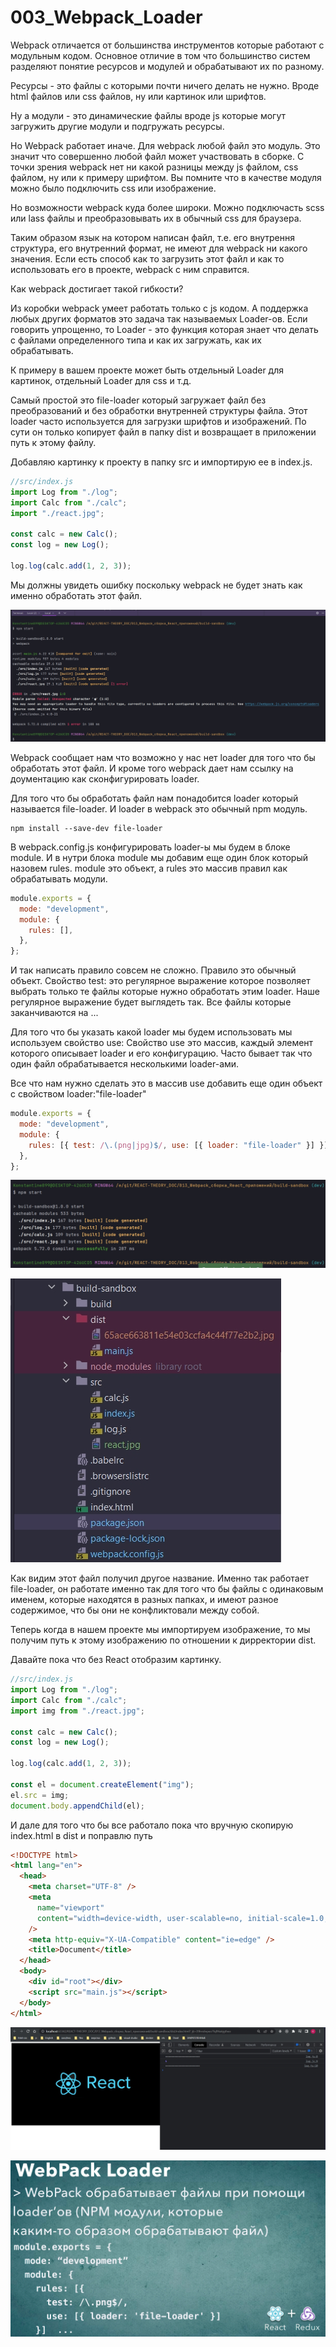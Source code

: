 # 003_Webpack_Loader

Webpack отличается от большинства инструментов которые работают с модульным кодом. Основное отличие в том что большинство систем разделяют понятие ресурсов и модулей и обрабатывают их по разному.

Ресурсы - это файлы с которыми почти ничего делать не нужно. Вроде html файлов или css файлов, ну или картинок или шрифтов.

Ну а модули - это динамические файлы вроде js которые могут загружить другие модули и подгружать ресурсы.

Но Webpack работает иначе. Для webpack любой файл это модуль. Это значит что совершенно любой файл может участвовать в сборке. С точки зрения webpack нет ни какой разницы между js файлом, css файлом, ну или к примеру шрифтом. Вы помните что в качестве модуля можно было подключить css или изображение.

Но возможности webpack куда более широки. Можно подключасть scss или lass файлы и преобразовывать их в обычный css для браузера.

Таким образом язык на котором написан файл, т.е. его внутрення структура, его внутренний формат, не имеют для webpack ни какого значения. Если есть способ как то загрузить этот файл и как то использовать его в проекте, webpack с ним справится.

Как webpack достигает такой гибкости?

Из коробки webpack умеет работать только с js кодом. А поддержка любых других форматов это задача так называемых Loader-ов. Если говорить упрощенно, то Loader - это функция которая знает что делать с файлами определенного типа и как их загружать, как их обрабатывать. 

К примеру в вашем проекте может быть отдельный Loader для картинок, отдельный Loader для css и т.д.

Самый простой это file-loader который загружает файл без преобразований и без обработки внутренней структуры файла. Этот loader часто используется для загрузки шрифтов и изображений. По сути он только копирует файл в папку dist и возвращает в приложении путь к этому файлу.

Добавляю картинку к проекту в папку src и импортирую ее в index.js.

```js
//src/index.js
import Log from "./log";
import Calc from "./calc";
import "./react.jpg";

const calc = new Calc();
const log = new Log();

log.log(calc.add(1, 2, 3));

```

Мы должны увидеть ошибку поскольку webpack не будет знать как именно обработать этот файл.

![](img/001.jpg)

Webpack сообщает нам что возможно у нас нет loader для того что бы обработать этот файл. И кроме того webpack дает нам ссылку на доументацию как сконфигурировать loader.

Для того что бы обработать файл нам понадобится loader который называется file-loader. И loader в webpack это обычный npm модуль.

```shell
npm install --save-dev file-loader
```

В webpack.config.js конфигурировать loader-ы мы будем в блоке module. И в нутри блока module мы добавим еще один блок который назовем rules. module это объект, а rules это массив правил как обрабатывать модули.

```js
module.exports = {
  mode: "development",
  module: {
    rules: [],
  },
};

```

И так написать правило совсем не сложно. Правило это обычный объект. Свойство test: это регулярное выражение которое позволяет выбрать только те файлы которые нужно обработать этим loader. Наше регулярное выражение будет выглядеть так. Все файлы которые заканчиваются на ...

Для того что бы указать какой loader мы будем использовать мы используем свойство use: Свойство use это массив, каждый элемент которого описывает loader и его конфигурацию. Часто бывает так что один файл обрабатывается несколькими loader-ами. 

Все что нам нужно сделать это в массив use добавить еще один объект с свойством loader:"file-loader"

```js
module.exports = {
  mode: "development",
  module: {
    rules: [{ test: /\.(png|jpg)$/, use: [{ loader: "file-loader" }] }],
  },
};

```

![](img/002.jpg)

![](img/003.jpg)

Как видим этот файл получил другое название. Именно так работает file-loader, он работате именно так для того что бы файлы с одинаковым именем, которые находятся в разных папках, и имеют разное содержимое, что бы они не конфликтовали между собой.

Теперь когда в нашем проекте мы импортируем изображение, то мы получим путь к этому изображению по отношении к дирректории dist.

Давайте пока что без React отобразим картинку.

```js
//src/index.js
import Log from "./log";
import Calc from "./calc";
import img from "./react.jpg";

const calc = new Calc();
const log = new Log();

log.log(calc.add(1, 2, 3));

const el = document.createElement("img");
el.src = img;
document.body.appendChild(el);

```

И дале для того что бы все работало пока что вручную скопирую index.html в dist  и поправлю путь

```html
<!DOCTYPE html>
<html lang="en">
  <head>
    <meta charset="UTF-8" />
    <meta
      name="viewport"
      content="width=device-width, user-scalable=no, initial-scale=1.0, maximum-scale=1.0, minimum-scale=1.0"
    />
    <meta http-equiv="X-UA-Compatible" content="ie=edge" />
    <title>Document</title>
  </head>
  <body>
    <div id="root"></div>
    <script src="main.js"></script>
  </body>
</html>

```

![](img/004.jpg)

![](img/005.jpg)




